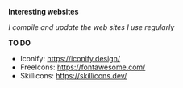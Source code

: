**Interesting websites**

*I compile and update the web sites I use regularly*

**TO DO**
 - Iconify: https://iconify.design/
 - FreeIcons: https://fontawesome.com/
 - Skillicons: https://skillicons.dev/
